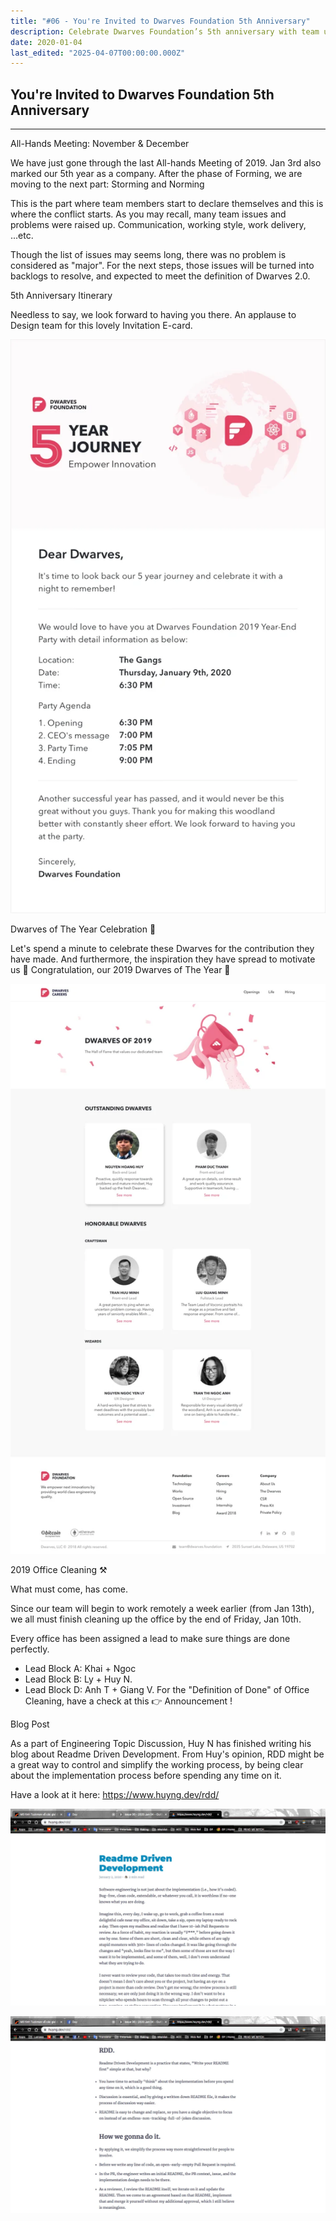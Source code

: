 ```yaml
---
title: "#06 - You're Invited to Dwarves Foundation 5th Anniversary"
description: Celebrate Dwarves Foundation’s 5th anniversary with team updates, office cleaning plans, and a blog on Readme Driven Development to improve work processes.
date: 2020-01-04
last_edited: "2025-04-07T00:00:00.000Z"
---
```


## You're Invited to Dwarves Foundation 5th Anniversary

---

All-Hands Meeting: November & December

We have just gone through the last All-hands Meeting of 2019. Jan 3rd also marked our 5th year as a company. After the phase of Forming, we are moving to the next part: Storming and Norming

This is the part where team members start to declare themselves and this is where the conflict starts. As you may recall, many team issues and problems were raised up. Communication, working style, work delivery, ...etc.

Though the list of issues may seems long, there was no problem is considered as "major". For the next steps, those issues will be turned into backlogs to resolve, and expected to meet the definition of Dwarves 2.0.

5th Anniversary Itinerary

Needless to say, we look forward to having you there. An applause to Design team for this lovely Invitation E-card.

![](assets/notion-image-1744007179017-w4jcb.webp)

Dwarves of The Year Celebration 💖

Let's spend a minute to celebrate these Dwarves for the contribution they have made. And furthermore, the inspiration they have spread to motivate us 🙌 Congratulation, our 2019 Dwarves of The Year 🎉

![](assets/notion-image-1744007179181-toza0.webp)

2019 Office Cleaning ⚒

What must come, has come.

Since our team will begin to work remotely a week earlier (from Jan 13th), we all must finish cleaning up the office by the end of Friday, Jan 10th.

Every office has been assigned a lead to make sure things are done perfectly.

- Lead Block A: Khai + Ngoc
- Lead Block B: Ly + Huy N.
- Lead Block D: Anh T + Giang V.
  For the "Definition of Done" of Office Cleaning, have a check at this 👉 Announcement !

Blog Post

As a part of Engineering Topic Discussion, Huy N has finished writing his blog about Readme Driven Development. From Huy's opinion, RDD might be a great way to control and simplify the working process, by being clear about the implementation process before spending any time on it.

Have a look at it here: <https://www.huyng.dev/rdd/>

![](assets/notion-image-1744007179366-db7gc.webp)

![](assets/notion-image-1744007179540-y70ba.webp)


